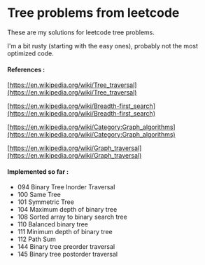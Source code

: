 # Tree problems from leetcode

These are my solutions for leetcode tree problems.

I'm a bit rusty (starting with the easy ones), probably not the most optimized code.

#### References :
[https://en.wikipedia.org/wiki/Tree_traversal](https://en.wikipedia.org/wiki/Tree_traversal)

[https://en.wikipedia.org/wiki/Breadth-first_search](https://en.wikipedia.org/wiki/Breadth-first_search)

[https://en.wikipedia.org/wiki/Category:Graph_algorithms](https://en.wikipedia.org/wiki/Category:Graph_algorithms)

[https://en.wikipedia.org/wiki/Graph_traversal](https://en.wikipedia.org/wiki/Graph_traversal)

#### Implemented so far :
- 094 Binary Tree Inorder Traversal
- 100 Same Tree
- 101 Symmetric Tree
- 104 Maximum depth of binary tree
- 108 Sorted array to binary search tree
- 110 Balanced binary tree
- 111 Minimum depth of binary tree
- 112 Path Sum
- 144 Binary tree preorder traversal
- 145 Binary tree postorder traversal
